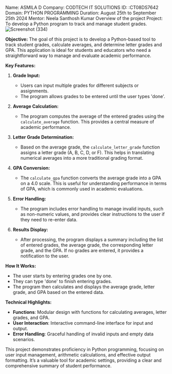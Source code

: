 Name: ASMILA D
Company: CODTECH IT SOLUTIONS
ID: :CT08DS7642
Domain: PYTHON PROGRAMMING
Duration: August 25th to September 25th 2024
Mentor: Neela Santhosh Kumar
Overview of the project
Project: To develop a Python program to track and manage student grades.
![Screenshot (334)](https://github.com/user-attachments/assets/f1438581-cf1f-4a37-8243-1b89be01ec4a)

**Objective:**
The goal of this project is to develop a Python-based tool to track student grades, calculate averages, and determine letter grades and GPA. This application is ideal for students and educators who need a straightforward way to manage and evaluate academic performance.

**Key Features:**

1. **Grade Input:**
   - Users can input multiple grades for different subjects or assignments.
   - The program allows grades to be entered until the user types 'done'.

2. **Average Calculation:**
   - The program computes the average of the entered grades using the `calculate_average` function. This provides a central measure of academic performance.

3. **Letter Grade Determination:**
   - Based on the average grade, the `calculate_letter_grade` function assigns a letter grade (A, B, C, D, or F). This helps in translating numerical averages into a more traditional grading format.

4. **GPA Conversion:**
   - The `calculate_gpa` function converts the average grade into a GPA on a 4.0 scale. This is useful for understanding performance in terms of GPA, which is commonly used in academic evaluations.

5. **Error Handling:**
   - The program includes error handling to manage invalid inputs, such as non-numeric values, and provides clear instructions to the user if they need to re-enter data.

6. **Results Display:**
   - After processing, the program displays a summary including the list of entered grades, the average grade, the corresponding letter grade, and the GPA. If no grades are entered, it provides a notification to the user.

**How It Works:**
- The user starts by entering grades one by one.
- They can type 'done' to finish entering grades.
- The program then calculates and displays the average grade, letter grade, and GPA based on the entered data.

**Technical Highlights:**
- **Functions**: Modular design with functions for calculating averages, letter grades, and GPA.
- **User Interaction**: Interactive command-line interface for input and output.
- **Error Handling**: Graceful handling of invalid inputs and empty data scenarios.

This project demonstrates proficiency in Python programming, focusing on user input management, arithmetic calculations, and effective output formatting. It’s a valuable tool for academic settings, providing a clear and comprehensive summary of student performance.

